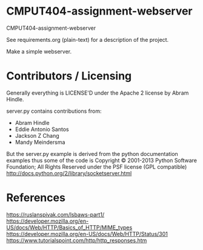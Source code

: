 CMPUT404-assignment-webserver
=============================

CMPUT404-assignment-webserver

See requirements.org (plain-text) for a description of the project.

Make a simple webserver.

Contributors / Licensing
========================

Generally everything is LICENSE'D under the Apache 2 license by Abram Hindle.

server.py contains contributions from:

* Abram Hindle
* Eddie Antonio Santos
* Jackson Z Chang
* Mandy Meindersma 

But the server.py example is derived from the python documentation
examples thus some of the code is Copyright © 2001-2013 Python
Software Foundation; All Rights Reserved under the PSF license (GPL
compatible) http://docs.python.org/2/library/socketserver.html

References
==========
https://ruslanspivak.com/lsbaws-part1/  
https://developer.mozilla.org/en-US/docs/Web/HTTP/Basics_of_HTTP/MIME_types  
https://developer.mozilla.org/en-US/docs/Web/HTTP/Status/301  
https://www.tutorialspoint.com/http/http_responses.htm

